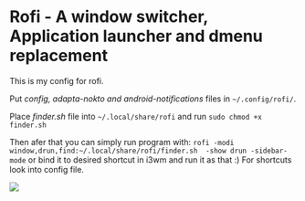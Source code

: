 # Rofi - A window switcher, Application launcher and dmenu replacement

This is my config for rofi.

Put _config, adapta-nokto and android-notifications_ files in `~/.config/rofi/`. 

Place _finder.sh_ file into `~/.local/share/rofi` and run `sudo chmod +x finder.sh`

Then afer that you can simply run program with:
`rofi -modi window,drun,find:~/.local/share/rofi/finder.sh  -show drun -sidebar-mode` or bind it to desired shortcut in i3wm and run it as that :)
For shortcuts look into config file.


![](https://i.imgur.com/xluROZh.jpg)
